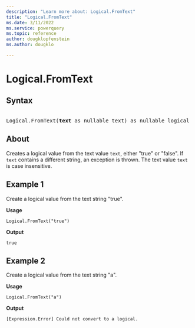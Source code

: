 ```yaml
---
description: "Learn more about: Logical.FromText"
title: "Logical.FromText"
ms.date: 3/11/2022
ms.service: powerquery
ms.topic: reference
author: dougklopfenstein
ms.author: dougklo

---
```

# Logical.FromText

## Syntax

<pre> 
Logical.FromText(<b>text</b> as nullable text) as nullable logical
</pre>
  
## About

Creates a logical value from the text value `text`, either "true" or "false". If `text` contains a different string, an exception is thrown. The text value `text` is case insensitive.

## Example 1

Create a logical value from the text string "true".

**Usage**

```powerquery-m
Logical.FromText("true")
```

**Output**

`true`

## Example 2

Create a logical value from the text string "a".

**Usage**

```powerquery-m
Logical.FromText("a")
```

**Output**

`[Expression.Error] Could not convert to a logical.`
